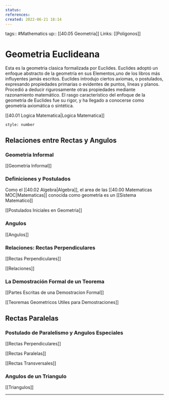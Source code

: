 ```yaml
---
status:
references:
created: 2022-06-21 18:14
---
```

tags:: #Mathematics 
up:: [[40.05 Geometria]]
Links: [[Poligonos]] 
# Geometria Euclideana
Esta es la geometria clasica formalizada por Euclides. Euclides adoptó un enfoque abstracto de la geometría en sus Elementos,uno de los libros más influyentes jamás escritos. Euclides introdujo ciertos axiomas, o postulados, expresando propiedades primarias o evidentes de puntos, líneas y planos. Procedió a deducir rigurosamente otras propiedades mediante razonamiento matemático. El rasgo característico del enfoque de la geometría de Euclides fue su rigor, y ha llegado a conocerse como geometría axiomática o sintética.

[[40.01 Logica Matematica|Logica Matematica]] 

```toc
style: number
```

## Relaciones entre Rectas y Angulos
### Geometria Informal
[[Geometria Informal]]

### Definiciones y Postulados
Como el [[40.02 Algebra|Algebra]], el area de las [[40.00 Matematicas MOC|Matematicas]] conocida como geometría es un [[Sistema Matematico]]

[[Postulados Iniciales en Geometria]]

### Angulos 
[[Angulos]]

### Relaciones: Rectas Perpendiculares
[[Rectas Perpendiculares]]

[[Relaciones]]

### La Demostración Formal de un Teorema
[[Partes Escritas de una Demostracion Formal]]

[[Teoremas Geometricos Utiles para Demostraciones]]

## Rectas Paralelas
### Postulado de Paralelismo y Angulos Especiales
[[Rectas Perpendiculares]] 

[[Rectas Paralelas]]

[[Rectas Transversales]]

### Angulos de un Triangulo
[[Triangulos]]
___
